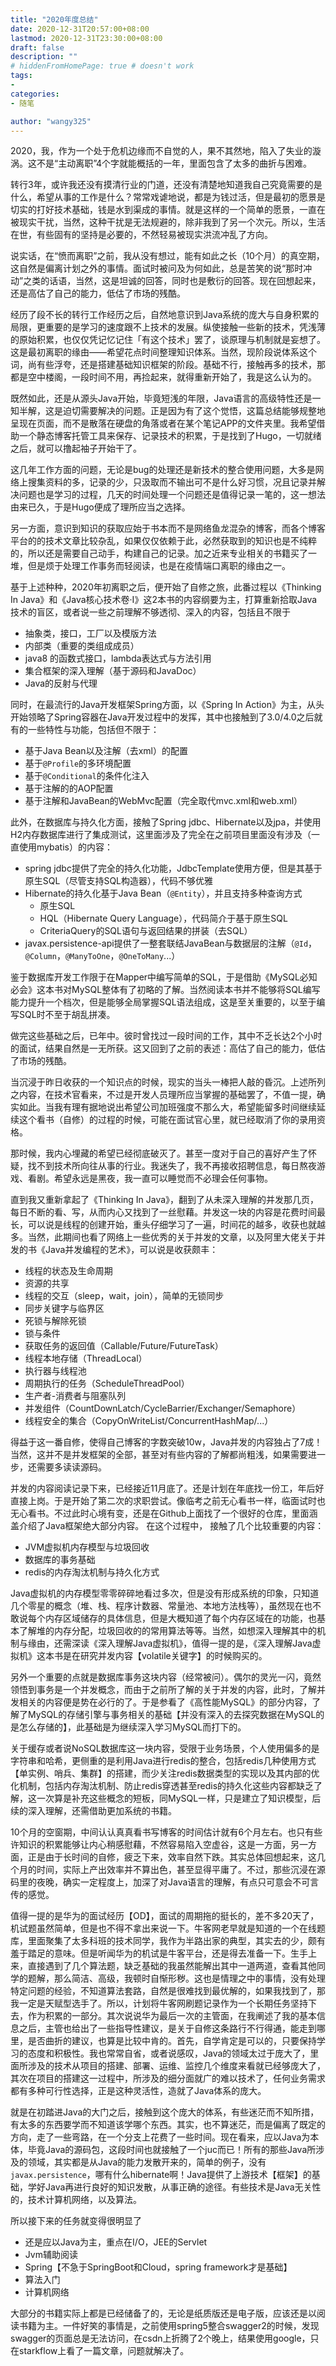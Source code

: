 ```yaml
---
title: "2020年度总结"
date: 2020-12-31T20:57:00+08:00
lastmod: 2020-12-31T23:30:00+08:00
draft: false
description: ""
# hiddenFromHomePage: true # doesn't work
tags:
-
categories:
- 随笔

author: "wangy325"
---
```


2020，我，作为一个处于危机边缘而不自觉的人，果不其然地，陷入了失业的漩涡。这不是“主动离职”4个字就能概括的一年，里面包含了太多的曲折与困难。

<!--more-->

转行3年，或许我还没有摸清行业的门道，还没有清楚地知道我自己究竟需要的是什么，希望从事的工作是什么？常常戏谑地说，都是为钱过活，但是最初的愿景是切实的打好技术基础，钱是水到渠成的事情。就是这样的一个简单的愿景，一直在被现实干扰，当然，这种干扰是无法规避的，除非我到了另一个次元。所以，生活在世，有些固有的坚持是必要的，不然轻易被现实洪流冲乱了方向。

说实话，在“愤而离职”之前，我从没有想过，能有如此之长（10个月）的真空期，这自然是偏离计划之外的事情。面试时被问及为何如此，总是苦笑的说“那时冲动”之类的话语，当然，这是坦诚的回答，同时也是敷衍的回答。现在回想起来，还是高估了自己的能力，低估了市场的残酷。

经历了段不长的转行工作经历之后，自然地意识到Java系统的庞大与自身积累的局限，更重要的是学习的速度跟不上技术的发展。纵使接触一些新的技术，凭浅薄的原始积累，也仅仅凭记忆记住「有这个技术」罢了，谈原理与机制就是妄想了。这是最初离职的缘由——希望花点时间整理知识体系。当然，现阶段说体系这个词，尚有些浮夸，还是搭建基础知识框架的阶段。基础不行，接触再多的技术，那都是空中楼阁，一段时间不用，再捡起来，就得重新开始了，我是这么认为的。

既然如此，还是从源头Java开始，毕竟短浅的年限，Java语言的高级特性还是一知半解，这是迫切需要解决的问题。正是因为有了这个觉悟，这篇总结能够规整地呈现在页面，而不是散落在硬盘的角落或者在某个笔记APP的文件夹里。我希望借助一个静态博客托管工具来保存、记录技术的积累，于是找到了Hugo，一切就绪之后，就可以撸起袖子开始干了。

这几年工作方面的问题，无论是bug的处理还是新技术的整合使用问题，大多是网络上搜集资料的多，记录的少，只汲取而不输出可不是什么好习惯，况且记录并解决问题也是学习的过程，几天的时间处理一个问题还是值得记录一笔的，这一想法由来已久，于是Hugo便成了理所应当之选择。

另一方面，意识到知识的获取应始于书本而不是网络鱼龙混杂的博客，而各个博客平台的的技术文章比较杂乱，如果仅仅依赖于此，必然获取到的知识也是不纯粹的，所以还是需要自己动手，构建自己的记录。加之近来专业相关的书籍买了一堆，但是烦于处理工作事务而轻阅读，也是在疫情端口离职的缘由之一。

基于上述种种，2020年初离职之后，便开始了自修之旅，此番过程以《Thinking In Java》和《Java核心技术卷·I》这2本书的内容纲要为主，打算重新拾取Java技术的盲区，或者说一些之前理解不够透彻、深入的内容，包括且不限于

- 抽象类，接口，工厂以及模版方法
- 内部类（重要的类组成成员）
- java8 的函数式接口，lambda表达式与方法引用
- 集合框架的深入理解（基于源码和JavaDoc）
- Java的反射与代理

同时，在最流行的Java开发框架Spring方面，以《Spring In Action》为主，从头开始领略了Spring容器在Java开发过程中的发挥，其中也接触到了3.0/4.0之后就有的一些特性与功能，包括但不限于：

- 基于Java Bean以及注解（去xml）的配置
- 基于`@Profile`的多环境配置
- 基于`@Conditional`的条件化注入
- 基于注解的的AOP配置
- 基于注解和JavaBean的WebMvc配置（完全取代mvc.xml和web.xml）

此外，在数据库与持久化方面，接触了Spring jdbc、Hibernate以及jpa，并使用H2内存数据库进行了集成测试，这里面涉及了完全在之前项目里面没有涉及（一直使用mybatis）的内容：

- spring jdbc提供了完全的持久化功能，JdbcTemplate使用方便，但是其基于原生SQL（尽管支持SQL构造器），代码不够优雅
- Hibernate的持久化基于Java Bean（`@Entity`），并且支持多种查询方式
    - 原生SQL
    - HQL（Hibernate Query Language），代码简介于基于原生SQL
    - CriteriaQuery的SQL语句与返回结果的拼装（去SQL）
- javax.persistence-api提供了一整套联结JavaBean与数据层的注解（`@Id`，`@Column`，`@ManyToOne`，`@OneToMany`...）

鉴于数据库开发工作限于在Mapper中编写简单的SQL，于是借助《MySQL必知必会》这本书对MySQL整体有了初略的了解。当然阅读本书并不能够将SQL编写能力提升一个档次，但是能够全局掌握SQL语法组成，这是至关重要的，以至于编写SQL时不至于胡乱拼凑。

做完这些基础之后，已年中。彼时曾找过一段时间的工作，其中不乏长达2个小时的面试，结果自然是一无所获。这又回到了之前的表述：高估了自己的能力，低估了市场的残酷。

当沉浸于昨日收获的一个知识点的时候，现实的当头一棒把人敲的昏沉。上述所列之内容，在技术官看来，不过是开发人员理所应当掌握的基础罢了，不值一提，确实如此。当我有理有据地说出希望公司加班强度不那么大，希望能留多时间继续延续这个看书（自修）的过程的时候，可能在面试官心里，就已经取消了你的录用资格。

那时候，我内心埋藏的希望已经彻底破灭了。甚至一度对于自己的喜好产生了怀疑，找不到技术所向往从事的行业。我迷失了，我不再接收招聘信息，每日熬夜游戏、看剧。希望永远是黑夜，我一直可以睡觉而不必理会任何事物。

直到我又重新拿起了《Thinking In Java》，翻到了从未深入理解的并发那几页，每日不断的看、写，从而内心又找到了一丝慰藉。并发这一块的内容是花费时间最长，可以说是线程的创建开始，重头仔细学习了一遍，时间花的越多，收获也就越多。当然，此期间也看了网络上一些优秀的关于并发的文章，以及阿里大佬关于并发的书《Java并发编程的艺术》，可以说是收获颇丰：

- 线程的状态及生命周期
- 资源的共享
- 线程的交互（sleep，wait，join），简单的无锁同步
- 同步关键字与临界区
- 死锁与解除死锁
- 锁与条件
- 获取任务的返回值（Callable/Future/FutureTask）
- 线程本地存储（ThreadLocal）
- 执行器与线程池
- 周期执行的任务（ScheduleThreadPool）
- 生产者-消费者与阻塞队列
- 并发组件（CountDownLatch/CycleBarrier/Exchanger/Semaphore）
- 线程安全的集合（CopyOnWriteList/ConcurrentHashMap/...）


得益于这一番自修，使得自己博客的字数突破10w，Java并发的内容独占了7成！当然，这并不是并发框架的全部，甚至对有些内容的了解都尚粗浅，如果需要进一步，还需要多读读源码。

并发的内容阅读记录下来，已经接近11月底了。还是计划在年底找一份工，年后好直接上岗。于是开始了第二次的求职尝试。像临考之前无心看书一样，临面试时也无心看书。不过此时心境有变，还是在Github上面找了一个很好的仓库，里面涵盖介绍了Java框架绝大部分内容。 在这个过程中，
接触了几个比较重要的内容：

- JVM虚拟机内存模型与垃圾回收
- 数据库的事务基础
- redis的内存淘汰机制与持久化方式

Java虚拟机的内存模型零零碎碎地看过多次，但是没有形成系统的印象，只知道几个零星的概念（堆、栈、程序计数器、常量池、本地方法栈等），虽然现在也不敢说每个内存区域储存的具体信息，但是大概知道了每个内存区域在的功能，也基本了解堆的内存分配，垃圾回收的的常用算法等等。当然，如想深入理解其中的机制与缘由，还需深读《深入理解Java虚拟机》，值得一提的是，《深入理解Java虚拟机》这本书是在研究并发内容【volatile关键字】的时候购买的。

另外一个重要的点就是数据库事务这块内容（经常被问）。偶尔的灵光一闪，竟然领悟到事务是一个并发概念，而由于之前所了解的关于并发的内容，此时，了解并发相关的内容便是势在必行的了。于是参看了《高性能MySQL》的部分内容，了解了MySQL的存储引擎与事务相关的基础【并没有深入的去探究数据在MySQL的是怎么存储的】，此基础是为继续深入学习MySQL而打下的。

关于缓存或者说NoSQL数据库这一块内容，受限于业务场景，个人使用偏多的是字符串和哈希，更侧重的是利用Java进行redis的整合，包括redis几种使用方式【单实例、哨兵、集群】的搭建，而少关注redis数据类型的实现以及其内部的优化机制，包括内存淘汰机制、防止redis穿透甚至redis的持久化这些内容都缺乏了解，这一次算是补充这些概念的短板，同MySQL一样，只是建立了知识模型，后续的深入理解，还需借助更加系统的书籍。

10个月的空窗期，中间认认真真看书写博客的时间估计就有6个月左右。也只有些许知识的积累能够让内心稍感慰藉，不然容易陷入空虚谷，这是一方面，另一方面，正是由于长时间的自修，疲乏下来，效率自然下跌。其实总体回想起来，这几个月的时间，实际上产出效率并不算出色，甚至显得平庸了。不过，那些沉浸在源码里的夜晚，确实一定程度上，加深了对Java语言的理解，有点只可意会不可言传的感觉。

值得一提的是华为的面试经历【OD】，面试的周期拖的挺长的，差不多20天了，机试题虽然简单，但是也不得不拿出来说一下。牛客网老早就是知道的一个在线题库，里面聚集了太多科班的技术同学，我作为半路出家的典型，其实去的少，颇有羞于踏足的意味。但是听闻华为的机试是牛客平台，还是得去准备一下。生手上来，直接遇到了几个算法题，缺乏基础的我虽然能解出其中一道两道，查看其他同学的题解，那么简洁、高级，我顿时自惭形秽。这也是情理之中的事情，没有处理特定问题的经验，不知道算法套路，自然是很难找到最优解的，如果我找到了，那我一定是天赋型选手了。所以，计划将牛客网刷题记录作为一个长期任务坚持下去，作为积累的一部分。其次说说华为最后一次的主管面，在我阐述了我的基本信息之后，主管也给出了一些指导性建议，是关于自修这条路行不行得通，能走到哪里，是否曲折的建议，也算是比较中肯的。首先，自学肯定是可以的，只要保持学习的态度和积极性。我也常常自省，或者说感叹，Java的领域太过于庞大了，里面所涉及的技术从项目的搭建、部署、运维、监控几个维度来看就已经够庞大了，其次在项目的搭建这一过程中，所涉及的细分面就广的难以技术了，任何业务需求都有多种可行性选择，正是这种灵活性，造就了Java体系的庞大。

就是在初踏进Java的大门之后，接触到这个庞大的体系，有些迷茫而不知所措，有太多的东西要学而不知道该学哪个东西。其实，也不算迷茫，而是偏离了既定的方向，走了一些弯路，在一个分支上花费了一些时间。现在看来，应以Java为本体，毕竟Java的源码包，这段时间也就接触了一个juc而已！所有的那些Java所涉及的领域，其实都是从Java的能力发散开来的，简单的例子，没有`javax.persistence`，哪有什么hibernate啊！Java提供了上游技术【框架】的基础，学好Java再进行良好的知识发散，从事正确的途径。有些技术是Java无关性的，技术计算机网络，以及算法。

所以接下来的任务就变得很明显了

- 还是应以Java为主，重点在I/O，JEE的Servlet
- Jvm辅助阅读
- Spring【不急于SpringBoot和Cloud，spring framework才是基础】
- 算法入门
- 计算机网络

大部分的书籍实际上都是已经储备了的，无论是纸质版还是电子版，应该还是以阅读书籍为主。一件好笑的事情是，之前使用spring5整合swagger2的时候，发现swagger的页面总是无法访问，在csdn上折腾了2个晚上，结果使用google，只在starkflow上看了一篇文章，问题就解决了。
